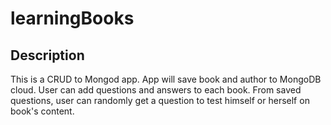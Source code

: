# learningBooks


## Description
This is a CRUD to Mongod app. App will save book and author to MongoDB cloud. 
User can add questions and answers to each book. 
From saved questions, user can randomly get a question 
to test himself or herself on book's content.
